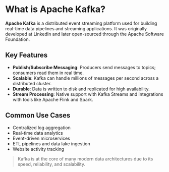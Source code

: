 # What is Apache Kafka?

**Apache Kafka** is a distributed event streaming platform used for building real-time data pipelines and streaming applications. It was originally developed at LinkedIn and later open-sourced through the Apache Software Foundation.

##  Key Features

- **Publish/Subscribe Messaging**: Producers send messages to topics; consumers read them in real time.
- **Scalable**: Kafka can handle millions of messages per second across a distributed cluster.
- **Durable**: Data is written to disk and replicated for high availability.
- **Stream Processing**: Native support with Kafka Streams and integrations with tools like Apache Flink and Spark.

##  Common Use Cases

- Centralized log aggregation
- Real-time data analytics
- Event-driven microservices
- ETL pipelines and data lake ingestion
- Website activity tracking

> Kafka is at the core of many modern data architectures due to its speed, reliability, and scalability.

